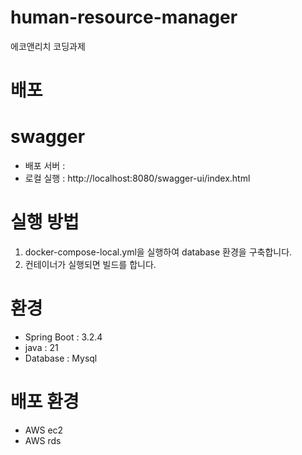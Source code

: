 # human-resource-manager
에코앤리치 코딩과제

# 배포


# swagger
- 배포 서버 : 
- 로컬 실행 : http://localhost:8080/swagger-ui/index.html

# 실행 방법
1. docker-compose-local.yml을 실행하여 database 환경을 구축합니다.
2. 컨테이너가 실행되면 빌드를 합니다.

# 환경
- Spring Boot : 3.2.4
- java : 21
- Database : Mysql

# 배포 환경
- AWS ec2
- AWS rds